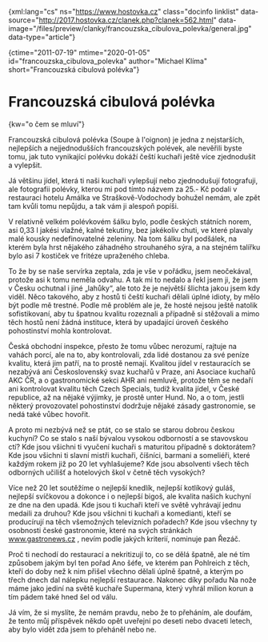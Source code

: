 
{xml:lang="cs" ns="https://www.hostovka.cz" class="docinfo linklist" data-source="http://2017.hostovka.cz/clanek.php?clanek=562.html" data-image="/files/preview/clanky/francouzska\_cibulova\_polevka/general.jpg" data-type="article"}

{ctime="2011-07-19" mtime="2020-01-05" id="francouzska\_cibulova\_polevka" author="Michael Klíma" short="Francouzská cibulová polévka"}

# Francouzská cibulová polévka

{kw="o čem se mluví"}

Francouzská cibulová polévka (Soupe à l'oignon) je jedna z nejstarších, nejlepších a nejjednodušších francouzských polévek, ale nevěřili byste tomu, jak tuto vynikající polévku dokáží čeští kuchaři ještě více zjednodušit a vylepšit.

Já většinu jídel, která ti naši kuchaři vylepšují nebo zjednodušují fotografuji, ale fotografii polévky, kterou mi pod tímto názvem za 25.- Kč podali v restauraci hotelu Amálka ve Straškově-Vodochody bohužel nemám, ale zpět tam kvůli tomu nepůjdu, a tak vám ji alespoň popíši.

V relativně velkém polévkovém šálku bylo, podle českých státních norem, asi 0,33 l jakési vlažné, kalné tekutiny, bez jakékoliv chuti, ve které plavaly malé kousky nedefinovatelné zeleniny. Na tom šálku byl podšálek, na kterém byla hrst nějakého záhadného strouhaného sýra, a na stejném talířku bylo asi 7 kostiček ve fritéze upraženého chleba.

To že by se naše servírka zeptala, zda je vše v pořádku, jsem neočekával, protože asi k tomu neměla odvahu. A tak mi to nedalo a řekl jsem ji, že jsem v Česku ochutnal i jiné „lahůky“, ale toto že je největší šlichta jakou jsem kdy viděl. Něco takového, aby z hostů ti čeští kuchaři dělali úplné idioty, by mělo být podle mě trestné. Podle mě problém ale je, že hosté nejsou ještě natolik sofistikovaní, aby tu špatnou kvalitu rozeznali a případně si stěžovali a mimo těch hostů není žádná instituce, která by upadající úroveň českého pohostinství mohla kontrolovat.

Česká obchodní inspekce, přesto že tomu vůbec nerozumí, rajtuje na vahách porcí, ale na to, aby kontrolovali, zda lidé dostanou za své peníze kvalitu, která jim patří, na to prostě nemají. Kvalitou jídel v restauracích se nezabývá ani Československý svaz kuchařů v Praze, ani Asociace kuchařů AKC ČR, a o gastronomické sekci AHR ani nemluvě, protože těm se nedaří ani kontrolovat kvalitu těch Czech Specials, tudíž kvalita jídel, v České republice, až na nějaké výjimky, je prostě unter Hund. No, a o tom, jestli některý provozovatel pohostinství dodržuje nějaké zásady gastronomie, se nedá také vůbec hovořit.

A proto mi nezbývá než se ptát, co se stalo se starou dobrou českou kuchyní? Co se stalo s naší bývalou vysokou odborností a se stavovskou ctí? Kde jsou všichni ti vyučení kuchaři s maturitou případně s doktorátem? Kde jsou všichni ti slavní mistři kuchaři, číšníci, barmani a someliéři, které každým rokem již po 20 let vyhlašujeme? Kde jsou absolventi všech těch odborných učilišť a hotelových škol v četně těch vysokých?

Více než 20 let soutěžíme o nejlepší knedlík, nejlepší kotlíkový guláš, nejlepší svíčkovou a dokonce i o nejlepší bigoš, ale kvalita našich kuchyní ze dne na den upadá. Kde jsou ti kuchaři kteří ve světě vyhrávají jednu medaili za druhou? Kde jsou všichni ti kuchaři a komedianti, kteří se producírují na těch všemožných televizních pořadech? Kde jsou všechny ty osobnosti české gastronomie, které na svých stránkách www.gastronews.cz , nevím podle jakých kriterií, nominuje pan Řezáč.

Proč ti nechodí do restaurací a nekritizují to, co se dělá špatně, ale né tím způsobem jakým byl ten pořad Ano šéfe, ve kterém pan Pohlreich z těch, kteří do doby než k nim přišel všechno dělali úplně špatně, a kterým po třech dnech dal nálepku nejlepší restaurace. Nakonec díky pořadu Na nože máme jako jediní na světě kuchaře Supermana, který vyhrál milion korun a tím pádem také hned šel od válu.

Já vím, že si myslíte, že nemám pravdu, nebo že to přeháním, ale doufám, že tento můj příspěvek někdo opět uveřejní po deseti nebo dvaceti letech, aby bylo vidět zda jsem to přeháněl nebo ne.


